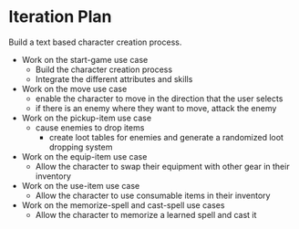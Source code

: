 # Iteration Plan
Build a text based character creation process.
- Work on the start-game use case
  - Build the character creation process
  - Integrate the different attributes and skills
- Work on the move use case
  - enable the character to move in the direction that the user selects
  - if there is an enemy where they want to move, attack the enemy
- Work on the pickup-item use case
  - cause enemies to drop items
    - create loot tables for enemies and generate a randomized loot dropping system
- Work on the equip-item use case
  - Allow the character to swap their equipment with other gear in their inventory
- Work on the use-item use case
  - Allow the character to use consumable items in their inventory
- Work on the memorize-spell and cast-spell use cases
  - Allow the character to memorize a learned spell and cast it
